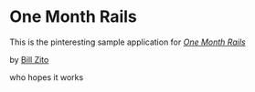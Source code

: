 # One Month Rails 

This is the pinteresting sample application for
[*One Month Rails*](http://onemonthrails.com)

by [Bill Zito](http://bzito.com)

who hopes it works

